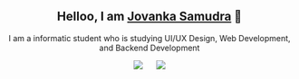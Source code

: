 <h2 align="center">Helloo, I am <a href="https://jovanka-samudra.vercel.app/">Jovanka Samudra</a> 👋</h1>

<p align="center">I am a informatic student who is studying UI/UX Design, Web Development, and Backend Development</p>

<p align="center">
  <a href="https://www.linkedin.com/in/jovanka-samudra/"><img src="https://img.shields.io/badge/-Jovanka%20Samudra-blue?style=flat-square&logo=Linkedin&logoColor=white&link=https://www.linkedin.com/in/jovanka-samudra/" /></a>
  &nbsp;&nbsp;&nbsp;&nbsp
  <a href="https://www.linkedin.com/in/jovanka-samudra/"><img src="https://img.shields.io/badge/-Shots%20on%20Dribbble-ff69b4?style=flat-square&logo=dribbble&logoColor=white&link=https://dribbble.com/samudrajovanka" /></a>
</p>
